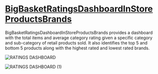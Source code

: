 # [BigBasketRatingsDashboardInStoreProductsBrands](https://public.tableau.com/app/profile/vaughn.fajardo/viz/BigBasketRatingsDashboardforIn-StoreProductsandBrands/RATINGSDASHBOARD)

BigBasketRatingsDashboardInStoreProductsBrands provides a dashboard with the total items and average category rating given a specific category and sub-category of retail products sold. It also identifies the top 5 and bottom 5 products along with the highest rated and lowest rated brands. 

![RATINGS DASHBOARD](https://user-images.githubusercontent.com/40432972/198752119-6fb99f2b-6323-4602-b4e3-8245f7872990.png)

![RATINGS DASHBOARD (1)](https://user-images.githubusercontent.com/40432972/198752126-13fac2e4-e27e-491b-ac40-5085b0a124ed.png)
